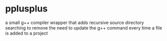 # pplusplus
a small g++ compiler wrapper that adds recursive source directory searching to remove the need to update the g++ command every time a file is added to a project
